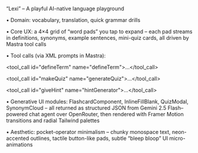 “Lexi” – A playful AI-native language playground

• Domain: vocabulary, translation, quick grammar drills

• Core UX: a 4×4 grid of “word pads” you tap to expand – each pad streams in definitions, synonyms, example sentences, mini-quiz cards, all driven by Mastra tool calls

• Tool calls (via XML prompts in Mastra):

<tool_call id="defineTerm" name="defineTerm">…</tool_call>

<tool_call id="makeQuiz" name="generateQuiz">…</tool_call>

<tool_call id="giveHint" name="hintGenerator">…</tool_call>

• Generative UI modules: FlashcardComponent, InlineFillBlank, QuizModal, SynonymCloud – all returned as structured JSON from Gemini 2.5 Flash–powered chat agent over OpenRouter, then rendered with Framer Motion transitions and radial Tailwind palettes

• Aesthetic: pocket-operator minimalism – chunky monospace text, neon-accented outlines, tactile button-like pads, subtle “bleep bloop” UI micro-animations